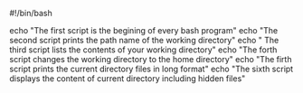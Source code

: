 #!/bin/bash

echo "The first script is the begining of every bash program"
echo "The second script prints the path name of the working directory"
echo " The third script lists the contents of your working directory"
echo "The forth script changes the working directory to the home directory"
echo "The firth script prints the current directory files in long format"
echo "The sixth script displays the content of current directory including hidden files"
